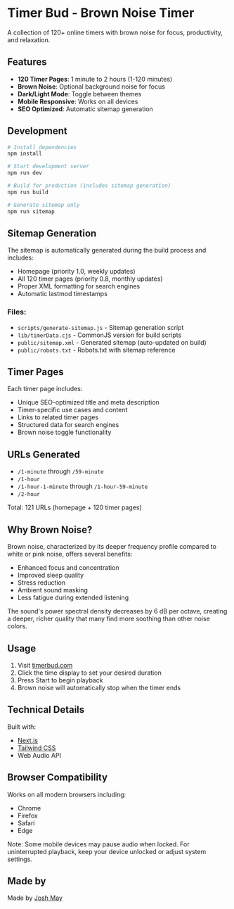 # Timer Bud - Brown Noise Timer

A collection of 120+ online timers with brown noise for focus, productivity, and relaxation.

## Features

- **120 Timer Pages**: 1 minute to 2 hours (1-120 minutes)
- **Brown Noise**: Optional background noise for focus
- **Dark/Light Mode**: Toggle between themes
- **Mobile Responsive**: Works on all devices
- **SEO Optimized**: Automatic sitemap generation

## Development

```bash
# Install dependencies
npm install

# Start development server
npm run dev

# Build for production (includes sitemap generation)
npm run build

# Generate sitemap only
npm run sitemap
```

## Sitemap Generation

The sitemap is automatically generated during the build process and includes:

- Homepage (priority 1.0, weekly updates)
- All 120 timer pages (priority 0.8, monthly updates)
- Proper XML formatting for search engines
- Automatic lastmod timestamps

### Files:

- `scripts/generate-sitemap.js` - Sitemap generation script
- `lib/timerData.cjs` - CommonJS version for build scripts
- `public/sitemap.xml` - Generated sitemap (auto-updated on build)
- `public/robots.txt` - Robots.txt with sitemap reference

## Timer Pages

Each timer page includes:

- Unique SEO-optimized title and meta description
- Timer-specific use cases and content
- Links to related timer pages
- Structured data for search engines
- Brown noise toggle functionality

## URLs Generated

- `/1-minute` through `/59-minute`
- `/1-hour`
- `/1-hour-1-minute` through `/1-hour-59-minute`
- `/2-hour`

Total: 121 URLs (homepage + 120 timer pages)

## Why Brown Noise?

Brown noise, characterized by its deeper frequency profile compared to white or pink noise, offers several benefits:

- Enhanced focus and concentration
- Improved sleep quality
- Stress reduction
- Ambient sound masking
- Less fatigue during extended listening

The sound's power spectral density decreases by 6 dB per octave, creating a deeper, richer quality that many find more soothing than other noise colors.

## Usage

1. Visit [timerbud.com](https://www.timerbud.com)
2. Click the time display to set your desired duration
3. Press Start to begin playback
4. Brown noise will automatically stop when the timer ends

## Technical Details

Built with:

- [Next.js](https://nextjs.org/)
- [Tailwind CSS](https://tailwindcss.com/)
- Web Audio API

## Browser Compatibility

Works on all modern browsers including:

- Chrome
- Firefox
- Safari
- Edge

Note: Some mobile devices may pause audio when locked. For uninterrupted playback, keep your device unlocked or adjust system settings.

## Made by

Made by [Josh May](https://joshmmay.com)
